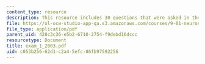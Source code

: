 ```yaml
---
content_type: resource
description: This resource includes 30 questions that were asked in the midterm exam.
file: https://ol-ocw-studio-app-qa.s3.amazonaws.com/courses/9-01-neuroscience-and-behavior-fall-2003/c053b25662d1c2a45efc86fb97592256_exam_1_2003.pdf
file_type: application/pdf
parent_uid: 428c3c36-e5b2-6710-2754-f9debd16dccc
resourcetype: Document
title: exam_1_2003.pdf
uid: c053b256-62d1-c2a4-5efc-86fb97592256
---
```


